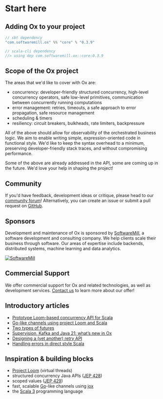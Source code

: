 # Start here

## Adding Ox to your project

```scala
// sbt dependency
"com.softwaremill.ox" %% "core" % "0.3.9"

// scala-cli dependency
//> using dep com.softwaremill.ox::core:0.3.9
```

## Scope of the Ox project

The areas that we'd like to cover with Ox are:

* concurrency: developer-friendly structured concurrency, high-level concurrency operators, safe low-level primitives, 
  communication between concurrently running computations
* error management: retries, timeouts, a safe approach to error propagation, safe resource management
* scheduling & timers
* resiliency: circuit breakers, bulkheads, rate limiters, backpressure

All of the above should allow for observability of the orchestrated business logic. We aim to enable writing simple, 
expression-oriented code in functional style. We'd like to keep the syntax overhead to a minimum, preserving 
developer-friendly stack traces, and without compromising performance.

Some of the above are already addressed in the API, some are coming up in the future. We'd love your help in shaping the
project!

## Community

If you'd have feedback, development ideas or critique, please head to our [community forum](https://softwaremill.community/c/ox/12)!
Alternatively, you can create an issue or submit a pull request on [GitHub](https://github.com/softwaremill/ox).

## Sponsors

Development and maintenance of Ox is sponsored by [SoftwareMill](https://softwaremill.com), a software development and consulting company. 
We help clients scale their business through software. Our areas of expertise include backends, distributed systems, 
machine learning and data analytics.

[![](https://files.softwaremill.com/logo/logo.png "SoftwareMill")](https://softwaremill.com)

## Commercial Support

We offer commercial support for Ox and related technologies, as well as development services. 
[Contact us](https://softwaremill.com/contact/) to learn more about our offer!

## Introductory articles

* [Prototype Loom-based concurrency API for Scala](https://softwaremill.com/prototype-loom-based-concurrency-api-for-scala/)
* [Go-like channels using project Loom and Scala](https://softwaremill.com/go-like-channels-using-project-loom-and-scala/)
* [Two types of futures](https://softwaremill.com/two-types-of-futures/)
* [Supervision, Kafka and Java 21: what’s new in Ox](https://softwaremill.com/supervision-kafka-and-java-21-whats-new-in-ox/)
* [Designing a (yet another) retry API](https://softwaremill.com/designing-a-yet-another-retry-api/)
* [Handling errors in direct style Scala](https://softwaremill.com/handling-errors-in-direct-style-scala/)

## Inspiration & building blocks

* [Project Loom](https://openjdk.org/projects/loom/) (virtual threads)
* structured concurrency Java APIs ([JEP 428](https://openjdk.org/jeps/428))
* scoped values ([JEP 429](https://openjdk.org/jeps/429))
* fast, scalable [Go](https://golang.org)-like channels using [jox](https://github.com/softwaremill/jox)
* the [Scala 3](https://www.scala-lang.org) programming language
